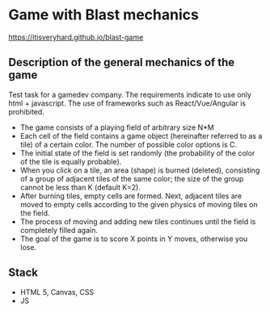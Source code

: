 # Game with Blast mechanics

https://itisveryhard.github.io/blast-game

## Description of the general mechanics of the game

Test task for a gamedev company. The requirements indicate to use only html + javascript. The use of frameworks such as React/Vue/Angular is prohibited.

* The game consists of a playing field of arbitrary size N*M
* Each cell of the field contains a game object (hereinafter referred to as a tile) of a certain color. The number of possible color options is C.
* The initial state of the field is set randomly (the probability of the color of the tile is equally probable).
* When you click on a tile, an area (shape) is burned (deleted), consisting of a group of adjacent tiles of the same color; the size of the group cannot be less than K (default K=2). 
* After burning tiles, empty cells are formed. Next, adjacent tiles are moved to empty cells according to the given physics of moving tiles on the field.
* The process of moving and adding new tiles continues until the field is completely filled again.
* The goal of the game is to score X points in Y moves, otherwise you lose.

## Stack

* HTML 5, Canvas, CSS
* JS
